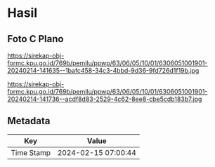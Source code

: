 # Hasil

## Foto C Plano

https://sirekap-obj-formc.kpu.go.id/769b/pemilu/ppwp/63/06/05/10/01/6306051001901-20240214-141635--1bafc458-34c3-4bbd-9d36-9fd726d1f19b.jpg

https://sirekap-obj-formc.kpu.go.id/769b/pemilu/ppwp/63/06/05/10/01/6306051001901-20240214-141736--acdf8d83-2529-4c62-8ee8-cbe5cdb183b7.jpg


## Metadata

| Key        | Value               |
| ---------- | ------------------- |
| Time Stamp | 2024-02-15 07:00:44 |



